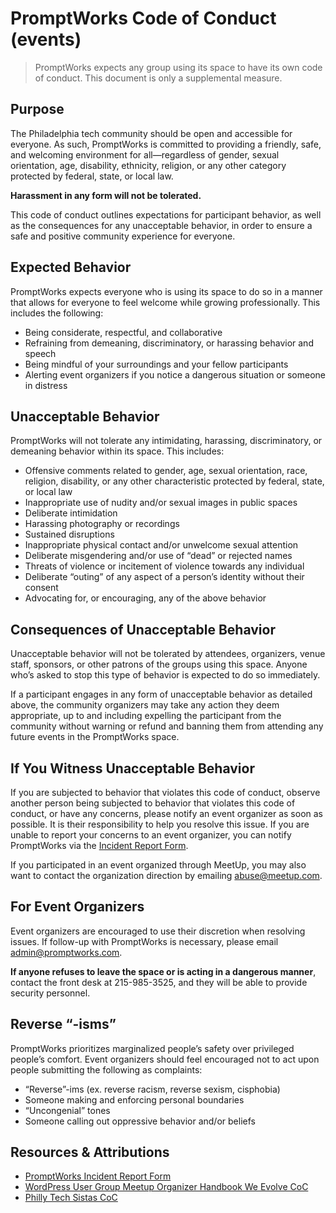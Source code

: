 # PromptWorks Code of Conduct (events)

> PromptWorks expects any group using its space to have its own code of conduct. This document is only a supplemental measure.


## Purpose

The Philadelphia tech community should be open and accessible for everyone. As such, PromptWorks is committed to providing a friendly, safe, and welcoming environment for all—regardless of gender, sexual orientation, age, disability, ethnicity, religion, or any other category protected by federal, state, or local law.

**Harassment in any form will not be tolerated.**

This code of conduct outlines expectations for participant behavior, as well as the consequences for any unacceptable behavior, in order to ensure a safe and positive community experience for everyone.

## Expected Behavior

PromptWorks expects everyone who is using its space to do so in a manner that allows for everyone to feel welcome while growing professionally. This includes the following:

* Being considerate, respectful, and collaborative
* Refraining from demeaning, discriminatory, or harassing behavior and speech
* Being mindful of your surroundings and your fellow participants
* Alerting event organizers if you notice a dangerous situation or someone in distress

## Unacceptable Behavior

PromptWorks will not tolerate any intimidating, harassing, discriminatory, or demeaning behavior within its space. This includes:

* Offensive comments related to gender, age, sexual orientation, race, religion, disability, or any other characteristic protected by federal, state, or local law
* Inappropriate use of nudity and/or sexual images in public spaces
* Deliberate intimidation
* Harassing photography or recordings
* Sustained disruptions
* Inappropriate physical contact and/or unwelcome sexual attention
* Deliberate misgendering and/or use of “dead” or rejected names
* Threats of violence or incitement of violence towards any individual
* Deliberate “outing” of any aspect of a person’s identity without their consent
* Advocating for, or encouraging, any of the above behavior

## Consequences of Unacceptable Behavior

Unacceptable behavior will not be tolerated by attendees, organizers, venue staff, sponsors, or other patrons of the groups using this space. Anyone who’s asked to stop this type of behavior is expected to do so immediately.

If a participant engages in any form of unacceptable behavior as detailed above, the community organizers may take any action they deem appropriate, up to and including expelling the participant from the community without warning or refund and banning them from attending any future events in the PromptWorks space.

## If You Witness Unacceptable Behavior

If you are subjected to behavior that violates this code of conduct, observe another person being subjected to behavior that violates this code of conduct, or have any concerns, please notify an event organizer as soon as possible. It is their responsibility to help you resolve this issue.
If you are unable to report your concerns to an event organizer, you can notify PromptWorks via the ​[Incident Report Form​](https://docs.google.com/forms/d/1tF9mMP7zrX0veZGy7zXEaUyGjfdLNjak2j8yokX_wfE/viewform?edit_requested=true).

If you participated in an event organized through MeetUp, you may also want to contact the organization direction by emailing abuse@meetup.com.

## For Event Organizers

Event organizers are encouraged to use their discretion when resolving issues.
If follow-up with PromptWorks is necessary, please email admin@promptworks.com.

**If anyone refuses to leave the space or is acting in a dangerous manner​**, contact the front desk at 215-985-3525, and they will be able to provide security personnel.

## Reverse “-isms”

PromptWorks prioritizes marginalized people’s safety over privileged people’s comfort. Event organizers should feel encouraged not to act upon people submitting the following as complaints:

* “Reverse”-ims (ex. reverse racism, reverse sexism, cisphobia)
* Someone making and enforcing personal boundaries
* “Uncongenial” tones
* Someone calling out oppressive behavior and/or beliefs

## Resources & Attributions

* [PromptWorks Incident Report Form](https://docs.google.com/forms/d/1tF9mMP7zrX0veZGy7zXEaUyGjfdLNjak2j8yokX_wfE/viewform?edit_requested=true)
* [WordPress User Group Meetup Organizer Handbook We Evolve CoC](https://make.wordpress.org/community/handbook/meetup-organizer/resources/code-of-conduct/)
* [Philly Tech Sistas CoC](https://www.phillytechsistas.org/code-of-conduct)


